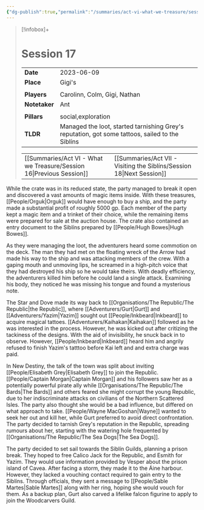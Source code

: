 ```yaml
---
{"dg-publish":true,"permalink":"/summaries/act-vi-what-we-treasure/session-17/","tags":["session"]}
---
```


> [!infobox]+
> # Session 17
> 
> | | |
> | --- | --- |
> | **Date** | 2023-06-09 |
> | **Place** | Gigi's |
> | | | 
> | **Players** | Carolinn, Colm, Gigi, Nathan |
> | **Notetaker** | Ant |
> | | | 
> | **Pillars** | social,exploration | 
> | **TLDR** | Managed the loot, started tarnishing Grey's reputation, got some tattoos, sailed to the Siblíns |
> 
> | | |
> | --- | --- |
> | [[Summaries/Act VI - What we Treasure/Session 16\|Previous Session]] | [[Summaries/Act VII - Visiting the Siblíns/Session 18\|Next Session]] |

While the crate was in its reduced state, the party managed to break it open and discovered a vast amounts of magic items inside. With these treasures, [[People/Orguk\|Orguk]] would have enough to buy a ship, and the party made a substantial profit of roughly 5000 gp. Each member of the party kept a magic item and a trinket of their choice, while the remaining items were prepared for sale at the auction house. The crate also contained an entry document to the Siblíns prepared by [[People/Hugh Bowes\|Hugh Bowes]].

As they were managing the loot, the adventurers heard some commotion on the deck. The man they had met on the floating wreck of the Arrow had made his way to the ship and was attacking members of the crew. With a gaping mouth and unmoving lips, he screamed in a high-pitch voice that they had destroyed his ship so he would take theirs. With deadly efficiency, the adventurers killed him before he could land a single attack. Examining his body, they noticed he was missing his tongue and found a mysterious note.

The Star and Dove made its way back to [[Organisations/The Republic/The Republic\|the Republic]], where [[Adventurers/Gurt\|Gurt]] and [[Adventurers/Yazim\|Yazim]] sought out [[People/Inkbeard\|Inkbeard]] to acquire magical tattoes. [[Adventurers/Kaihakan\|Kaihakan]] followed as he was interested in the process. However, he was kicked out after critizing the tackiness of the designs. With the aid of invisibility, he snuck back in to observe. However, [[People/Inkbeard\|Inkbeard]] heard him and angrily refused to finish Yazim's tatttoo before Kai left and and extra charge was paid.

In New Destiny, the talk of the town was split about inviting [[People/Elisabeth Grey\|Elisabeth Grey]] to join the Republic. [[People/Captain Morgan\|Captain Morgan]] and his followers saw her as a potentially powerful pirate ally while [[Organisations/The Republic/The Bards\|The Bards]] and others feared she might corrupt the young Republic, due to her indiscriminate attacks on civilians of the Northern Scattered Isles. The party also thought she would be a bad influence, but differed on what approach to take. [[People/Wayne MacGoshan\|Wayne]] wanted to seek her out and kill her, while Gurt preferred to avoid direct confrontation. The party decided to tarnish Grey's reputation in the Republic, spreading rumours about her, starting with the watering hole frequented by [[Organisations/The Republic/The Sea Dogs\|The Sea Dogs]].

The party decided to set sail towards the Siblín Guilds, planning a prison break. They hoped to free Calico Jack for the Republic, and Esmith for Yazim. They would use information provided by Vesper about the prison island of Cavea. After facing a storm, they made it to the Áine harbour. However, they lacked a vouching contact required to gain entry to the Siblíns. Through officials, they sent a message to [[People/Sable Martes\|Sable Martes]] along with her ring, hoping she would vouch for them. As a backup plan, Gurt also carved a lifelike falcon figurine to apply to join the Woodcarvers Guild.